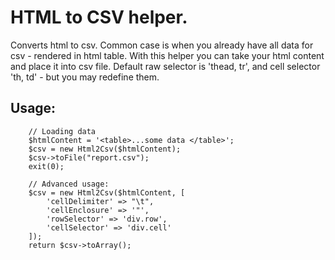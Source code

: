 
HTML to CSV helper.
===================
Converts html to csv.
Common case is when you already have all data for csv - rendered in html table.
With this helper you can take your html content and place it into csv file.
Default raw selector is 'thead, tr', and cell selector 'th, td' - but you may redefine them.

Usage:
------
```
    // Loading data
    $htmlContent = '<table>...some data </table>';
    $csv = new Html2Csv($htmlContent);
    $csv->toFile("report.csv");
    exit(0);

    // Advanced usage:
    $csv = new Html2Csv($htmlContent, [
        'cellDelimiter' => "\t",
        'cellEnclosure' => '"',
        'rowSelector' => 'div.row',
        'cellSelector' => 'div.cell'
    ]);
    return $csv->toArray();
```


